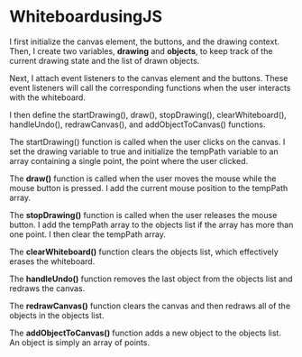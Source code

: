 # WhiteboardusingJS

I first initialize the canvas element, the buttons, and the drawing context. Then, I create two variables, **drawing** and **objects**, to keep track of the current drawing state and the list of drawn objects.

Next, I attach event listeners to the canvas element and the buttons. These event listeners will call the corresponding functions when the user interacts with the whiteboard.

I then define the startDrawing(), draw(), stopDrawing(), clearWhiteboard(), handleUndo(), redrawCanvas(), and addObjectToCanvas() functions.

The startDrawing() function is called when the user clicks on the canvas. I set the drawing variable to true and initialize the tempPath variable to an array containing a single point, the point where the user clicked.

The **draw()** function is called when the user moves the mouse while the mouse button is pressed. I add the current mouse position to the tempPath array.

The **stopDrawing()** function is called when the user releases the mouse button. I add the tempPath array to the objects list if the array has more than one point. I then clear the tempPath array.

The **clearWhiteboard()** function clears the objects list, which effectively erases the whiteboard.

The **handleUndo()** function removes the last object from the objects list and redraws the canvas.

The **redrawCanvas()** function clears the canvas and then redraws all of the objects in the objects list.

The **addObjectToCanvas()** function adds a new object to the objects list. An object is simply an array of points.
